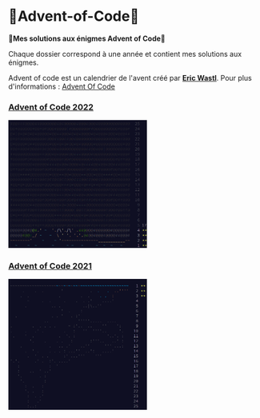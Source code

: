 # 🎅Advent-of-Code🎅
**🎄Mes solutions aux énigmes Advent of Code🎄**

Chaque dossier correspond à une année et contient mes solutions aux énigmes. 

Advent of code est un calendrier de l'avent créé par **[Eric Wastl](https://twitter.com/ericwastl)**. Pour plus d'informations : [Advent Of Code](https://adventofcode.com/)


### [Advent of Code 2022](https://github.com/TikSL/Advent-of-Code/tree/main/2022)
<a href="https://adventofcode.com/2022"><img src="screenshots/2022.png" width="55%"  /></a>

### [Advent of Code 2021](https://github.com/TikSL/Advent-of-Code/tree/main/2021)
<a href="https://adventofcode.com/2021"><img src="screenshots/2021.png" width="55%"  /></a>
